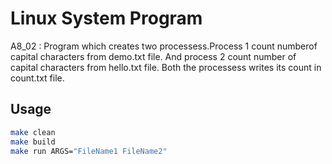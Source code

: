 # Linux System Program
A8_02 : Program which creates two processess.Process 1 count numberof capital characters from demo.txt file. And process 2 count number of capital characters from hello.txt file. Both the processess writes its count in count.txt file.

## Usage
```bash
make clean
make build
make run ARGS="FileName1 FileName2"
```
